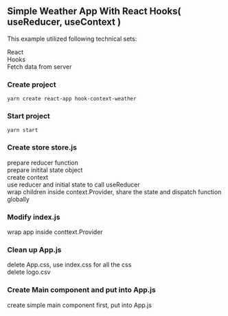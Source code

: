 ## Simple Weather App With React Hooks( useReducer, useContext )

This example utilized following technical sets: <br />

React <br />
Hooks<br />
Fetch data from server <br />

### Create project

`yarn create react-app hook-context-weather`

### Start project

`yarn start`

### Create store store.js

prepare reducer function <br />
prepare initital state object <br />
create context <br />
use reducer and initial state to call useReducer <br />
wrap children inside context.Provider, share the state and dispatch function globally <br />

### Modify index.js

wrap app inside conttext.Provider

### Clean up App.js

delete App.css, use index.css for all the css <br />
delete logo.csv

### Create Main component and put into App.js

create simple main component first, put into App.js
